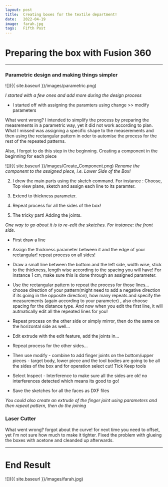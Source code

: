 ```yaml
---
layout: post
title:  Creating boxes for the textile department!
date:   2022-04-19
image:  farah.jpg
tags:   Fifth Post
---
```


# Preparing the box with Fusion 360
---


### Parametric design and making things simpler 

![]({{ site.baseurl }}/images/parametric.png)

*I started with a few ones and add more during the design process* 

* I started off with assigning the paramters using change >> modify parameters 

What went wrong? I intended to simplify the process by preparing the measrements in a parametric way, yet it did not work according to plan. What I missed was assigning a specific shape to the measerements and then using the rectangular pattern in oder to automise the process for the rest of the repeated patterns.

Also, I forgot to do this step in the beginning. Creating a component in the beginning for each piece

![]({{ site.baseurl }}/images/Create_Component.png)
*Rename the component to the assigned piece, i.e. Lower Side of the Box!* 

2. I drew the main parts using the sketch command. For instance : Choose, Top view plane, sketch and assign each line to its paramter. 

3. Extend to thickness parameter. 

4. Repeat process for all the sides of the box!

5. The tricky part! Adding the joints. 

*One way to go about it is to re-edit the sketches. For instance: the front side.* 

* First draw a line

* Assign the thickness parameter between it and the edge of your rectangular! repeat process on all sides!

* Draw a small line between the bottom and the left side, width wise, stick to the thickness, length wise according to the spacing you will have! For instance 1 cm, make sure this is done through an assigned parameter.

* Use the rectangular pattern to repeat the process for those lines... choose direction of your pattern(might need to add a negative direction if its going in the opposite direction), how many repeats and specify the measurements (again according to your parameter) , also choose spacing for the distance type. And now when you edit the first line, it will autmatically edit all the repeated lines for you!

* Repeat process on the other side or simply mirror, then do the same on the horizontal side as well...

* Edit extrude with the edit feature, add the joints in...

* Repeat process for the other sides...

* Then use modify - combine to add finger joints on the bottom/upper pieces - target body, lower piece and the tool bodies are going to be all the sides of the box and for operation select cut! Tick Keep tools

* Select Inspect - Interference to make sure all the sides are ok! no interferences detected which means its good to go!

* Save the sketches for all the faces as DXF files

*You could also create an extrude of the finger joint using parameters and then repeat pattern, then do the joining*

### Laser Cutter

What went wrong? forgot about the curve! for next time you need to offset, yet I'm not sure how much to make it tighter. Fixed the problem with glueing the boxes with acetone and cleanded up afterwards.

---

# End Result 

![]({{ site.baseurl }}/images/farah.jpg)




 
